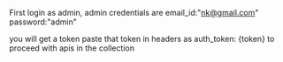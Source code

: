 First login as admin, admin credentials are 
email_id:"nk@gmail.com"
password:"admin"

you will get a token
paste that token in headers as 
auth_token: {token}
to proceed with apis in the collection
